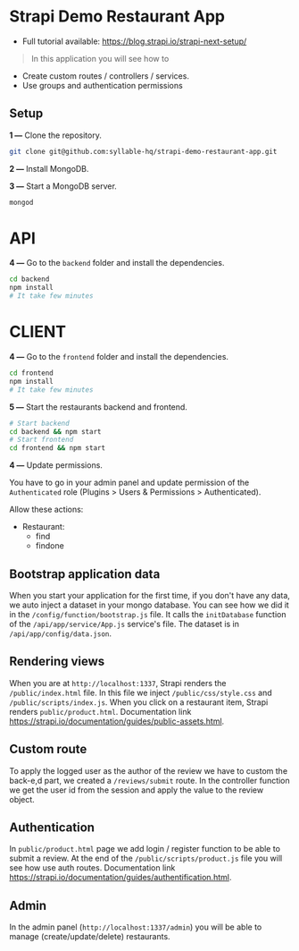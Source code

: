 # Strapi Demo Restaurant App

- Full tutorial available: https://blog.strapi.io/strapi-next-setup/

> In this application you will see how to

- Create custom routes / controllers / services.
- Use groups and authentication permissions

## Setup

**1 —** Clone the repository.

```bash
git clone git@github.com:syllable-hq/strapi-demo-restaurant-app.git
```

**2 —** Install MongoDB.

**3 —** Start a MongoDB server.

```bash
mongod
```

# API

**4 —** Go to the `backend` folder and install the dependencies.

```bash
cd backend
npm install
# It take few minutes
```

# CLIENT

**4 —** Go to the `frontend` folder and install the dependencies.

```bash
cd frontend
npm install
# It take few minutes
```

**5 —** Start the restaurants backend and frontend.

```bash
# Start backend
cd backend && npm start
# Start frontend
cd frontend && npm start
```

**4 —** Update permissions.

You have to go in your admin panel and update permission of the `Authenticated` role (Plugins > Users & Permissions > Authenticated).

Allow these actions:

- Restaurant:
  - find
  - findone

## Bootstrap application data

When you start your application for the first time, if you don't have any data, we auto inject a dataset in your mongo database.
You can see how we did it in the `/config/function/bootstrap.js` file. It calls the `initDatabase` function of the `/api/app/service/App.js` service's file. The dataset is in `/api/app/config/data.json`.

## Rendering views

When you are at `http://localhost:1337`, Strapi renders the `/public/index.html` file. In this file we inject `/public/css/style.css` and `/public/scripts/index.js`.
When you click on a restaurant item, Strapi renders `public/product.html`. Documentation link https://strapi.io/documentation/guides/public-assets.html.

## Custom route

To apply the logged user as the author of the review we have to custom the back-e,d part, we created a `/reviews/submit` route.
In the controller function we get the user id from the session and apply the value to the review object.

## Authentication

In `public/product.html` page we add login / register function to be able to submit a review. At the end of the `/public/scripts/product.js` file you will see how use auth routes. Documentation link https://strapi.io/documentation/guides/authentification.html.

## Admin

In the admin panel (`http://localhost:1337/admin`) you will be able to manage (create/update/delete) restaurants.
